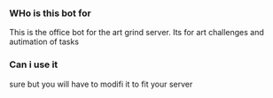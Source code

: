 ###  WHo is this bot for

This is the office bot for the art grind server. 
Its for art challenges and autimation of tasks

### Can i use it

sure but you will have to modifi it to fit your server
